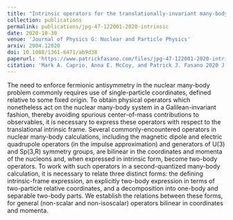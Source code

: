 ```yaml
---
title: "Intrinsic operators for the translationally-invariant many-body problem"
collection: publications
permalink: publications/jpg-47-122001-2020-intrinsic
date: 2020-10-30
venue: 'Journal of Physics G: Nuclear and Particle Physics'
arxiv: 2004.12020
doi: 10.1088/1361-6471/ab9d38
paperurl: 'https://www.patrickfasano.com/files/jpg-47-122001-2020-intrinsic_PREPRINT.pdf'
citation: 'Mark A. Caprio, Anna E. McCoy, and Patrick J. Fasano 2020 J. Phys. G: Nucl. Part. Phys. 47 122001'
---
```

The need to enforce fermionic antisymmetry in the nuclear many-body problem commonly requires use of single-particle coordinates, defined relative to some fixed origin. To obtain physical operators which nonetheless act on the nuclear many-body system in a Galilean-invariant fashion, thereby avoiding spurious center-of-mass contributions to observables, it is necessary to express these operators with respect to the translational intrinsic frame. Several commonly-encountered operators in nuclear many-body calculations, including the magnetic dipole and electric quadrupole operators (in the impulse approximation) and generators of U(3) and Sp(3,R) symmetry groups, are bilinear in the coordinates and momenta of the nucleons and, when expressed in intrinsic form, become two-body operators. To work with such operators in a second-quantized many-body calculation, it is necessary to relate three distinct forms: the defining intrinsic-frame expression, an explicitly two-body expression in terms of two-particle relative coordinates, and a decomposition into one-body and separable two-body parts. We establish the relations between these forms, for general (non-scalar and non-isoscalar) operators bilinear in coordinates and momenta.
